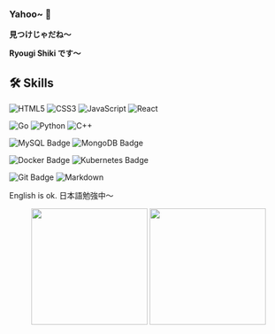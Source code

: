 <!--
**ryougi-shiky/ryougi-shiky** is a ✨ _special_ ✨ repository because its `README.md` (this file) appears on your GitHub profile.

Here are some ideas to get you started:

- 🔭 I’m currently working on ...
- 🌱 I’m currently learning ...
- 👯 I’m looking to collaborate on ...
- 🤔 I’m looking for help with ...
- 💬 Ask me about ...
- 📫 How to reach me: ...
- 😄 Pronouns: ...
- ⚡ Fun fact: ...
-->

### Yahoo~ 👋 

**見つけじゃだね～**

**Ryougi Shiki です〜**

## 🛠 Skills

![HTML5](https://img.shields.io/badge/-HTML5-E34F26?logo=html5&logoColor=fff&style=flat)
![CSS3](https://img.shields.io/badge/-CSS3-1572B6?logo=css3&logoColor=fff&style=flat)
![JavaScript](https://img.shields.io/badge/-JavaScript-F7DF1E?style=flat&logo=javascript&logoColor=fff)
![React](https://img.shields.io/badge/-React-61DAFB?style=flat&logo=react&logoColor=fff)

![Go](https://img.shields.io/badge/-Go-00ADD8?logo=go&logoColor=fff&style=flat)
![Python](https://img.shields.io/badge/-Python-3776AB?style=flat&logo=python&logoColor=fff)
![C++](https://img.shields.io/badge/-C++-00599C?style=flat&logo=cplusplus)

![MySQL Badge](https://img.shields.io/badge/MySQL-4479A1?logo=mysql&logoColor=fff&style=flat)
![MongoDB Badge](https://img.shields.io/badge/MongoDB-4EA94B?logo=mongodb&logoColor=fff&style=flat)

![Docker Badge](https://img.shields.io/badge/Docker-2496ED?logo=docker&logoColor=fff&style=flat)
![Kubernetes Badge](https://img.shields.io/badge/Kubernetes-326CE5?logo=kubernetes&logoColor=fff&style=flat)  

![Git Badge](https://img.shields.io/badge/Git-F05032?logo=git&logoColor=fff&style=flat)
![Markdown](https://img.shields.io/badge/-Markdown-000000?style=flat&logo=markdown)

English is ok. 日本語勉強中〜

<!--
- 🌐 HTML | CSS | JavaScript | React.js
- ⚙️ Go | Python | Java | C++
- 🔧 Git | Markdown
- 🎓 English is ok. 日本語勉強中〜
-->

<div align=center>
  <span> </span>
  <img height="210px" src="https://github-readme-stats.vercel.app/api?username=ryougi-shiky&theme=buefy" />
  <span> </span>
  <img height="210px" src="https://github-readme-stats.vercel.app/api/top-langs/?username=ryougi-shiky&hide=javascript,Jupyter%20Notebook&layout=compact&langs_count=8&theme=flag-india" />
  <span> </span>
</div>

<!--
<table border="0">
  <tr>
    <td><img src="https://github-readme-stats.vercel.app/api?username=ryougi-shiky&theme=buefy" /></td>
    <td><img src="https://github-readme-stats.vercel.app/api/top-langs/?username=ryougi-shiky&hide=javascript,Jupyter%20Notebook&layout=compact&langs_count=8&theme=flag-india" /></td>
  </tr>
</table>

| | |
|:-:|:-:|
| ![](https://github-readme-stats.vercel.app/api?username=ryougi-shiky&theme=buefy) | ![](https://github-readme-stats.vercel.app/api/top-langs/?username=ryougi-shiky&hide=javascript,Jupyter%20Notebook&layout=compact&langs_count=8&theme=flag-india) |
-->





